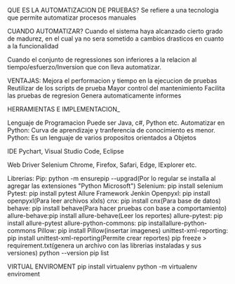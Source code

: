QUE ES LA AUTOMATIZACION DE PRUEBAS?
Se refiere a una tecnologia que permite automatizar procesos manuales

CUANDO AUTOMATIZAR?
Cuando el sistema haya alcanzado cierto grado de madurez, en el cual ya no sera sometido a cambios drasticos en cuanto a la funcionalidad

Cuando el conjunto de regressiones son inferiores a la relacion al tiempo/esfuerzo/Inversion que con lleva automatizar.

VENTAJAS:
Mejora el performacion y tiempo en la ejecucion de pruebas
Reutilizar de los scripts de prueba
Mayor control del mantenimiento
Facilita las pruebas de regresion
Genera automaticamente informes

HERRAMIENTAS E IMPLEMENTACION_

Lenguaje de Programacion
Puede ser Java, c#, Python etc.
Automatizar en Python:
Curva de aprendizaje y tranferencia de conocimiento es menor.
Python: Es un lenguaje de varios propositos orientados a Objetos

IDE
Pychart, Visual Studio Code, Eclipse

Web Driver Selenium
Chrome, Firefox, Safari, Edge, IExplorer etc.

Librerias:
Pip: python -m ensurepip --upgrad(Por lo regular se installa al agregar las extensiones "Python Microsoft")
Selenium: pip install selenium
Pytest: pip install pytest
Allure Framework
Jenkin
Openpyxl: pip install openpyxl(Para leer archivos xlxls)
cnx: pip install cnx(Para base de datos)
behave: pip install behave(Para hacer pruebas con base a comportamiento)
allure-behave:pip install allure-behave(Leer los reportes)
allure-pytest: pip install allure-pytest
allure-python-commons: pip installallure-python-commons
Pillow: pip install Pillow(insertar imagenes)
unittest-xml-reporting: pip install unittest-xml-reporting(Permite crear reportes)
pip freeze > requirement.txt(genera un archivo con las librerias instaladas y sus versiones)
python --version
pip list

VIRTUAL ENVIROMENT
pip install virtualenv
python -m virtualenv enviroment